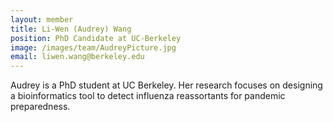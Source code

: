 ```yaml
---
layout: member
title: Li-Wen (Audrey) Wang
position: PhD Candidate at UC-Berkeley
image: /images/team/AudreyPicture.jpg
email: liwen.wang@berkeley.edu
---
```


Audrey is a PhD student at UC Berkeley. Her research focuses on designing a bioinformatics tool to detect influenza reassortants for pandemic preparedness.
